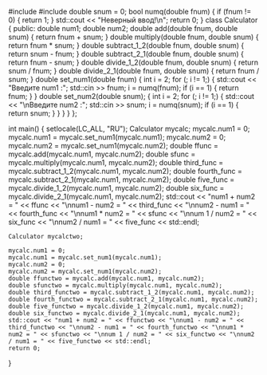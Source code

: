 #include <iostream>
#include <string>
double snum = 0;
bool numq(double fnum) {
    if (fnum != 0) {
        return 1;
    }
    std::cout << "Неверный ввод!\n";
    return 0;
}
class Calculator {
    public:
        double num1;
        double num2;
    double add(double fnum, double snum) {
        return fnum + snum;
    }
    double multiply(double fnum, double snum) {
        return fnum * snum;
    }
    double subtract_1_2(double fnum, double snum) {
        return snum - fnum;
    }
    double subtract_2_1(double fnum, double snum) {
        return fnum - snum;
    }
    double divide_1_2(double fnum, double snum) {
        return snum / fnum;
    }
    double divide_2_1(double fnum, double snum) {
        return fnum / snum;
    }
    double set_num1(double fnum) {
        int i = 2;
        for (; i != 1;) {
            std::cout << "Введите num1 :";
            std::cin >> fnum;
            i = numq(fnum);
            if (i == 1) {
                return fnum;
            }
        }
        double set_num2(double snum); {
            int i = 2;
            for (; i != 1;) {
                std::cout << "\nВведите num2 :";
                std::cin >> snum;
                i = numq(snum);
                if (i == 1) {
                    return snum;
                }
            }
        }
    }
};

int main() {
    setlocale(LC_ALL, "RU");
    Calculator mycalc;
    mycalc.num1 = 0;
    mycalc.num1 = mycalc.set_num1(mycalc.num1);
    mycalc.num2 = 0;
    mycalc.num2 = mycalc.set_num1(mycalc.num2);
    double ffunc = mycalc.add(mycalc.num1, mycalc.num2);
    double sfunc = mycalc.multiply(mycalc.num1, mycalc.num2);
    double third_func = mycalc.subtract_1_2(mycalc.num1, mycalc.num2);
    double fourth_func = mycalc.subtract_2_1(mycalc.num1, mycalc.num2);
    double five_func = mycalc.divide_1_2(mycalc.num1, mycalc.num2);
    double six_func = mycalc.divide_2_1(mycalc.num1, mycalc.num2);
    std::cout << "num1 + num2 = " << ffunc << "\nnum1 - num2 = " << third_func << "\nnum2 - num1 = " << fourth_func << "\nnum1 * num2 = " << sfunc << "\nnum 1 / num2 = " << six_func << "\nnum2 / num1 = " << five_func << std::endl;
    
    
    
    
    Calculator mycalctwo;
    
    mycalc.num1 = 0;  
    mycalc.num1 = mycalc.set_num1(mycalc.num1);
    mycalc.num2 = 0;
    mycalc.num2 = mycalc.set_num1(mycalc.num2);
    double ffunctwo = mycalc.add(mycalc.num1, mycalc.num2);
    double sfunctwo = mycalc.multiply(mycalc.num1, mycalc.num2);
    double third_functwo = mycalc.subtract_1_2(mycalc.num1, mycalc.num2);
    double fourth_functwo = mycalc.subtract_2_1(mycalc.num1, mycalc.num2);
    double five_functwo = mycalc.divide_1_2(mycalc.num1, mycalc.num2);
    double six_functwo = mycalc.divide_2_1(mycalc.num1, mycalc.num2);
    std::cout << "num1 + num2 = " << ffunctwo << "\nnum1 - num2 = " << third_functwo << "\nnum2 - num1 = " << fourth_functwo << "\nnum1 * num2 = " << sfunctwo << "\nnum 1 / num2 = " << six_functwo << "\nnum2 / num1 = " << five_functwo << std::endl;
    return 0;
}

